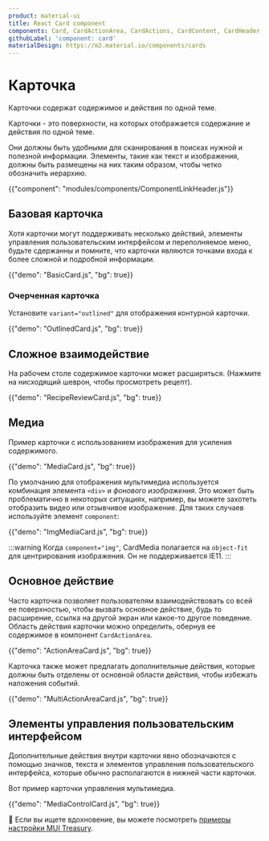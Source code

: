 ```yaml
---
product: material-ui
title: React Card component
components: Card, CardActionArea, CardActions, CardContent, CardHeader, CardMedia, Collapse, Paper
githubLabel: 'component: card'
materialDesign: https://m2.material.io/components/cards
---
```


# Карточка <meta data-oversett="" data-original-text="Card">

<p class="description">Карточки содержат содержимое и действия по одной теме.</p>

Карточки - это поверхности, на которых отображается содержание и действия по одной теме.

Они должны быть удобными для сканирования в поисках нужной и полезной информации. Элементы, такие как текст и изображения, должны быть размещены на них таким образом, чтобы четко обозначить иерархию.

{{"component": "modules/components/ComponentLinkHeader.js"}}

## Базовая карточка <meta data-oversett="" data-original-text="Basic card">

Хотя карточки могут поддерживать несколько действий, элементы управления пользовательским интерфейсом и переполняемое меню, будьте сдержанны и помните, что карточки являются точками входа к более сложной и подробной информации.

{{"demo": "BasicCard.js", "bg": true}}

### Очерченная карточка <meta data-oversett="" data-original-text="Outlined Card">

Установите `variant="outlined"` для отображения контурной карточки.

{{"demo": "OutlinedCard.js", "bg": true}}

## Сложное взаимодействие <meta data-oversett="" data-original-text="Complex Interaction">

На рабочем столе содержимое карточки может расширяться. (Нажмите на нисходящий шеврон, чтобы просмотреть рецепт).

{{"demo": "RecipeReviewCard.js", "bg": true}}

## Медиа <meta data-oversett="" data-original-text="Media">

Пример карточки с использованием изображения для усиления содержимого.

{{"demo": "MediaCard.js", "bg": true}}

По умолчанию для отображения мультимедиа используется комбинация элемента `<div>` и _фонового изображения_. Это может быть проблематично в некоторых ситуациях, например, вы можете захотеть отобразить видео или отзывчивое изображение. Для таких случаев используйте элемент `component`:

{{"demo": "ImgMediaCard.js", "bg": true}}

:::warning
Когда `component="img"`, CardMedia полагается на `object-fit` для центрирования изображения. Он не поддерживается IE11.
:::

## Основное действие <meta data-oversett="" data-original-text="Primary action">

Часто карточка позволяет пользователям взаимодействовать со всей ее поверхностью, чтобы вызвать основное действие, будь то расширение, ссылка на другой экран или какое-то другое поведение. Область действия карточки можно определить, обернув ее содержимое в компонент `CardActionArea`.

{{"demo": "ActionAreaCard.js", "bg": true}}

Карточка также может предлагать дополнительные действия, которые должны быть отделены от основной области действия, чтобы избежать наложения событий.

{{"demo": "MultiActionAreaCard.js", "bg": true}}

## Элементы управления пользовательским интерфейсом <meta data-oversett="" data-original-text="UI Controls">

Дополнительные действия внутри карточки явно обозначаются с помощью значков, текста и элементов управления пользовательского интерфейса, которые обычно располагаются в нижней части карточки.

Вот пример карточки управления мультимедиа.

{{"demo": "MediaControlCard.js", "bg": true}}

🎨 Если вы ищете вдохновение, вы можете посмотреть [примеры настройки MUI Treasury](https://mui-treasury.com/components/card/).
